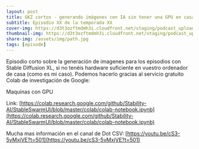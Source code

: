 ```yaml
---
layout: post
title: GKZ cortos - generando imágenes con IA sin tener una GPU en casa
subtitle: Episodio XX de la temporada XX
cover-img: https://d3t3ozftmdmh3i.cloudfront.net/staging/podcast_uploaded_episode/14743809/14743809-1691318850382-cb0efc1039add.jpg
thumbnail-img: https://d3t3ozftmdmh3i.cloudfront.net/staging/podcast_uploaded_episode/14743809/14743809-1691318850382-cb0efc1039add.jpg
share-img: /assets/img/path.jpg
tags: [episode]
---
```


Episodio corto sobre la generación de imagenes para los episodios con Stable Diffusion XL, si no tenéis hardware suficiente en vuestro ordenador de casa (como es mi caso).
Podemos hacerlo gracias al servicio gratuito Colab de investigación de Google:

 Maquinas con GPU


 Link: [https://colab.research.google.com/github/Stability-AI/StableSwarmUI/blob/master/colab/colab-notebook.ipynb](https://colab.research.google.com/github/Stability-AI/StableSwarmUI/blob/master/colab/colab-notebook.ipynb)


 Mucha mas información en el canal de Dot CSV: [https://youtu.be/cS3-5vMxjVE?t=501](https://youtu.be/cS3-5vMxjVE?t=501)
